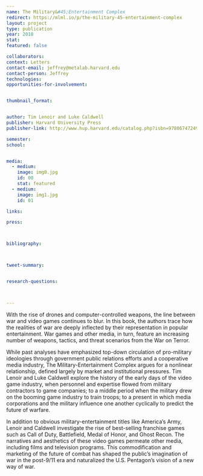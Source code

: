 ```yaml
---
name: The Military&#45;Entertainment Complex
redirect: https://mlml.io/p/the-military-45-entertainment-complex
layout: project
type: publication
year: 2018
stat:
featured: false

collaborators:
context: Letters
contact-email: jeffrey@metalab.harvard.edu
contact-person: Jeffrey
technologies:
opportunities-for-involvement:


thumbnail_format:


author: Tim Lenoir and Luke Caldwell
publisher: Harvard University Press
publisher-link: http://www.hup.harvard.edu/catalog.php?isbn=9780674724983

semester:
school:


media:
  - medium:
    image: img0.jpg
    id: 00
    stat: featured
  - medium:
    image: img1.jpg
    id: 01

links:

press:



bibliography:



tweet-summary:


research-questions:



---
```


With the rise of drones and computer-controlled weapons, the line between war and video games continues to blur. In this book, the authors trace how the realities of war are deeply inflected by their representation in popular entertainment. War games and other media, in turn, feature an increasing number of weapons, tactics, and threat scenarios from the War on Terror.

While past analyses have emphasized top-down circulation of pro-military ideologies through government public relations efforts and a cooperative media industry, The Military-Entertainment Complex argues for a nonlinear relationship, defined largely by market and institutional pressures. Tim Lenoir and Luke Caldwell explore the history of the early days of the video game industry, when personnel and expertise flowed from military contractors to game companies; to a middle period when the military drew on the booming game industry to train troops; to a present in which media corporations and the military influence one another cyclically to predict the future of warfare.

In addition to obvious military-entertainment titles like America’s Army, Lenoir and Caldwell investigate the rise of best-selling franchise games such as Call of Duty, Battlefield, Medal of Honor, and Ghost Recon. The narratives and aesthetics of these video games permeate other media, including films and television programs. This commodification and marketing of the future of combat has shaped the public’s imagination of war in the post-9/11 era and naturalized the U.S. Pentagon’s vision of a new way of war.
